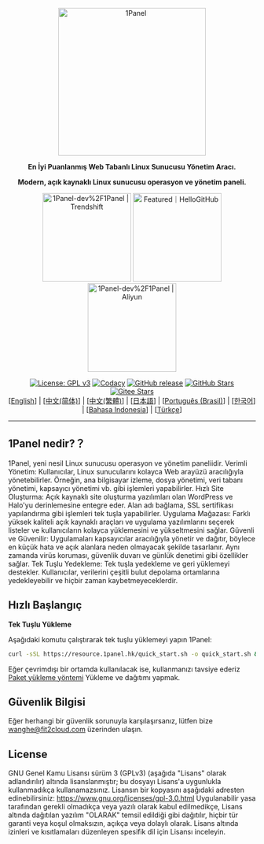 <p align="center"><a href="https://1panel.cn"><img src="http://1panel.oss-cn-hangzhou.aliyuncs.com/img/1panel-logo.png" alt="1Panel" width="300" /></a></p>
<p align="center"><b>En İyi Puanlanmış Web Tabanlı Linux Sunucusu Yönetim Aracı.</b></p>
<p align="center"><b>Modern, açık kaynaklı Linux sunucusu operasyon ve yönetim paneli.</b></p>
<p align="center">
  <a href="https://trendshift.io/repositories/2462" target="_blank"><img src="https://trendshift.io/api/badge/repositories/2462" alt="1Panel-dev%2F1Panel | Trendshift" style="width: 180px; height: auto;" /></a>
  <a href="https://hellogithub.com/repository/71791baf930149ac9b84e1acf186573f" target="_blank"><img src="https://api.hellogithub.com/v1/widgets/recommend.svg?rid=71791baf930149ac9b84e1acf186573f&claim_uid=p8vB3kP5CMrthiL&theme=dark&theme=neutral" alt="Featured｜HelloGitHub" style="width: 180px; height: auto;" /></a>
  <a href="https://market.aliyun.com/products/53690006/cmjj00062740.html?userCode=kmemb8jp" target="_blank"><img src="https://img.alicdn.com/imgextra/i2/O1CN01H5JIwY1rZ0OobDjnJ_!!6000000005644-2-tps-1000-216.png" alt="1Panel-dev%2F1Panel | Aliyun" style="width: 180px; height: auto;" /></a>
</p>
<p align="center">
  <a href="https://www.gnu.org/licenses/gpl-3.0.html"><img src="https://shields.io/github/license/1Panel-dev/1Panel?color=%231890FF" alt="License: GPL v3"></a>
  <a href="https://app.codacy.com/gh/1Panel-dev/1Panel?utm_source=github.com&utm_medium=referral&utm_content=1Panel-dev/1Panel&utm_campaign=Badge_Grade_Dashboard"><img src="https://app.codacy.com/project/badge/Grade/da67574fd82b473992781d1386b937ef" alt="Codacy"></a>
  <a href="https://github.com/1Panel-dev/1Panel/releases"><img src="https://img.shields.io/github/v/release/1Panel-dev/1Panel" alt="GitHub release"></a>
  <a href="https://github.com/1Panel-dev/1Panel"><img src="https://img.shields.io/github/stars/1Panel-dev/1Panel?color=%231890FF&style=flat-square" alt="GitHub Stars"></a>
  <a href="https://gitee.com/fit2cloud-feizhiyun/1Panel"><img src="https://gitee.com/fit2cloud-feizhiyun/1Panel/badge/star.svg?theme=gvp" alt="Gitee Stars"></a><br>
  [<a href="/README.md">English</a>] | [<a href="/docs/README.zh-Hans.md">中文(简体)</a>] | [<a href="/docs/README.zh-Hant.md">中文(繁體)</a>] | [<a href="/docs/README.ja.md">日本語</a>] | [<a href="/docs/README.pt-br.md">Português (Brasil)</a>] | [<a href="/docs/README.ko.md">한국어</a>] | [<a href="/docs/README.id.md">Bahasa Indonesia</a>] | [<a href="/docs/README.tr.md">Türkçe</a >]
</p>

------------------------------
## 1Panel nedir?？

1Panel, yeni nesil Linux sunucusu operasyon ve yönetim paneliidir.
Verimli Yönetim: Kullanıcılar, Linux sunucularını kolayca Web arayüzü aracılığıyla yönetebilirler. Örneğin, ana bilgisayar izleme, dosya yönetimi, veri tabanı yönetimi, kapsayıcı yönetimi vb. gibi işlemleri yapabilirler.
Hızlı Site Oluşturma: Açık kaynaklı site oluşturma yazılımları olan WordPress ve Halo'yu derinlemesine entegre eder. Alan adı bağlama, SSL sertifikası yapılandırma gibi işlemleri tek tuşla yapabilirler.
Uygulama Mağazası: Farklı yüksek kaliteli açık kaynaklı araçları ve uygulama yazılımlarını seçerek listeler ve kullanıcıların kolayca yüklemesini ve yükseltmesini sağlar.
Güvenli ve Güvenilir: Uygulamaları kapsayıcılar aracılığıyla yönetir ve dağıtır, böylece en küçük hata ve açık alanlara neden olmayacak şekilde tasarlanır. Aynı zamanda virüs koruması, güvenlik duvarı ve günlük denetimi gibi özellikler sağlar.
Tek Tuşlu Yedekleme: Tek tuşla yedekleme ve geri yüklemeyi destekler. Kullanıcılar, verilerini çeşitli bulut depolama ortamlarına yedekleyebilir ve hiçbir zaman kaybetmeyeceklerdir.

## Hızlı Başlangıç

**Tek Tuşlu Yükleme**

Aşağıdaki komutu çalıştırarak tek tuşlu yüklemeyi yapın 1Panel:

```sh
curl -sSL https://resource.1panel.hk/quick_start.sh -o quick_start.sh && bash quick_start.sh
```

Eğer çevrimdışı bir ortamda kullanılacak ise, kullanmanızı tavsiye ederiz [Paket yükleme yöntemi](https://1panel.cn/docs/installation/package_installation/) Yükleme ve dağıtımı yapmak.


## Güvenlik Bilgisi


Eğer herhangi bir güvenlik sorunuyla karşılaşırsanız, lütfen bize wanghe@fit2cloud.com üzerinden ulaşın.


## License

GNU Genel Kamu Lisansı sürüm 3 (GPLv3) (aşağıda "Lisans" olarak adlandırılır) altında lisanslanmıştır; bu dosyayı Lisans'a uygunlukla kullanmadıkça kullanamazsınız. Lisansın bir kopyasını aşağıdaki adresten edinebilirsiniz:
https://www.gnu.org/licenses/gpl-3.0.html
Uygulanabilir yasa tarafından gerekli olmadıkça veya yazılı olarak kabul edilmedikçe, Lisans altında dağıtılan yazılım "OLARAK" temsil edildiği gibi dağıtılır, hiçbir tür garanti veya koşul olmaksızın, açıkça veya dolaylı olarak. Lisans altında izinleri ve kısıtlamaları düzenleyen spesifik dil için Lisansı inceleyin.
